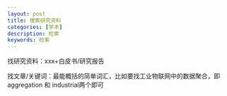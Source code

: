 ```yaml
---
layout: post
title: 搜索研究资料
categories: [学术]
description: 检索
keywords: 检索
---
```


找研究资料：xxx+白皮书/研究报告

找文章/关键词：最能概括的简单词汇，比如要找工业物联网中的数据聚合，即aggregation 和 industrial两个即可